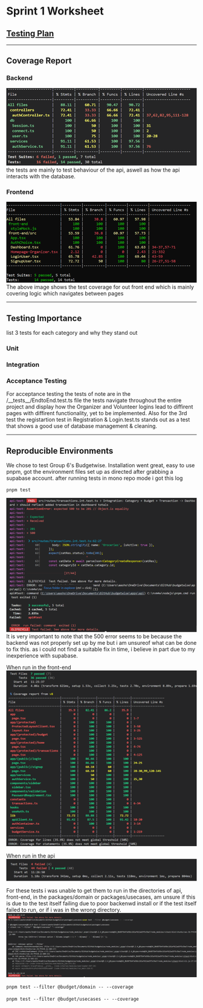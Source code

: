# Sprint 1 Worksheet

## [Testing Plan](https://github.com/AnnaP464/COMP-4350-Group-8/blob/main/Sprint%201/Testing%20Plan.md)

---

## Coverage Report
### Backend
![alt text](ourApiReport.png)
the tests are mainly to test behaviour of the api, aswell as how the api interacts with the database.

### Frontend
![alt text](ourFrontendReport.png)
The above image shows the test coverage for out front end which is mainly covering logic which navigates between pages

---

## Testing Importance
list 3 tests for each category and why they stand out
### Unit 


### Integration 


### Acceptance Testing
For acceptance testing the tests of note are in the /\_\_tests__/EndtoEnd.test.ts file the tests navigate throughout the entire project and display how the Organizer and Volunteer logins lead to diffirent pages with diffirent functionality, yet to be implemented. Also for the 3rd test the registartion test in Registration & Login.test.ts stands out as a test that shows a good use of database management & cleaning.

---

## Reproducible Environments

We chose to test Group 6's Budgetwise.
Installation went great, easy to use pnpm, got the environment files set up as directed after grabbing a supabase account. after running tests in mono repo mode i got this log
```
pnpm test
```
![alt text](monorepoReport.png) 
It is very important to note that the 500 error seems to be because the backend was not properly set up by me but i am unsureof what can be done to fix this. as i could not find a suitable fix in time, i believe in part due to my inexperience with supabase.

When run in the front-end 
![alt text](frontendReport.png)

When run in the api 
![alt text](apiReport.png)

For these tests i was unable to get them to run in the directories of api, front-end, in the packages/domain or packages/usecases, am unsure if this is due to the test itself failing due to poor backenwd install or if the test itself failed to run, or if i was in the wrong directory.
![alt text](domain&usecasesReport.png)
 
```
pnpm test --filter @budget/domain -- --coverage

pnpm test --filter @budget/usecases -- --coverage
```